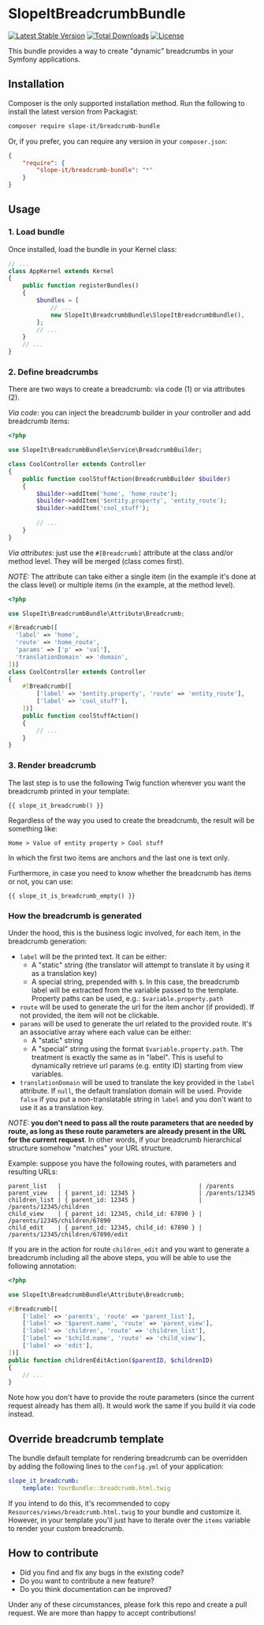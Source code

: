 # SlopeItBreadcrumbBundle

[![Latest Stable Version](https://poser.pugx.org/slope-it/breadcrumb-bundle/v/stable)](https://packagist.org/packages/slope-it/breadcrumb-bundle)
[![Total Downloads](https://poser.pugx.org/slope-it/breadcrumb-bundle/downloads)](https://packagist.org/packages/slope-it/breadcrumb-bundle)
[![License](https://poser.pugx.org/slope-it/breadcrumb-bundle/license)](https://packagist.org/packages/slope-it/breadcrumb-bundle)

This bundle provides a way to create "dynamic" breadcrumbs in your Symfony applications.

## Installation

Composer is the only supported installation method. Run the following to install the latest version from Packagist:

```bash
composer require slope-it/breadcrumb-bundle
```

Or, if you prefer, you can require any version in your `composer.json`:

```json
{
    "require": {
        "slope-it/breadcrumb-bundle": "*"
    }
}
```

## Usage

### 1. Load bundle

Once installed, load the bundle in your Kernel class:

```php
// ...
class AppKernel extends Kernel
{
    public function registerBundles()
    {
        $bundles = [
            // ...
            new SlopeIt\BreadcrumbBundle\SlopeItBreadcrumbBundle(),
        ];
        // ...
    }
    // ...
}
```

### 2. Define breadcrumbs

There are two ways to create a breadcrumb: via code (1) or via attributes (2).

*Via code*: you can inject the breadcrumb builder in your controller and add breadcrumb items:

```php
<?php

use SlopeIt\BreadcrumbBundle\Service\BreadcrumbBuilder;

class CoolController extends Controller
{
    public function coolStuffAction(BreadcrumbBuilder $builder)
    {
        $builder->addItem('home', 'home_route');
        $builder->addItem('$entity.property', 'entity_route');
        $builder->addItem('cool_stuff');
    
        // ...
    }
}
```

*Via attributes*: just use the `#[Breadcrumb]` attribute at the class and/or method level. They will be merged (class comes first).

*NOTE:* The attribute can take either a single item (in the example it's done at the class level) or multiple items (in the example, at the method level).

```php
<?php

use SlopeIt\BreadcrumbBundle\Attribute\Breadcrumb;

#[Breadcrumb([
  'label' => 'home',
  'route' => 'home_route',
  'params' => ['p' => 'val'],
  'translationDomain' => 'domain',
])]
class CoolController extends Controller
{
    #[Breadcrumb([
        ['label' => '$entity.property', 'route' => 'entity_route'], 
        ['label' => 'cool_stuff'], 
    ])]
    public function coolStuffAction()
    {
        // ...
    }
}
```

### 3. Render breadcrumb

The last step is to use the following Twig function wherever you want the breadcrumb printed in your template:

```
{{ slope_it_breadcrumb() }}
```

Regardless of the way you used to create the breadcrumb, the result will be something like:

```
Home > Value of entity property > Cool stuff
```

In which the first two items are anchors and the last one is text only.

Furthermore, in case you need to know whether the breadcrumb has items or not, you can use:

```
{{ slope_it_is_breadcrumb_empty() }}
```

### How the breadcrumb is generated

Under the hood, this is the business logic involved, for each item, in the breadcrumb generation:
* `label` will be the printed text. It can be either:
  * A "static" string (the translator will attempt to translate it by using it as a translation key)
  * A special string, prepended with `$`. In this case, the breadcrumb label will be extracted from the variable passed to the template. Property paths can be used, e.g.: `$variable.property.path`
* `route` will be used to generate the url for the item anchor (if provided). If not provided, the item will not be clickable.
* `params` will be used to generate the url related to the provided route. It's an associative array where each value can be either:
  * A "static" string
  * A "special" string using the format `$variable.property.path`. The treatment is exactly the same as in "label". This is useful to dynamically retrieve url params (e.g. entity ID) starting from view variables.
* `translationDomain` will be used to translate the key provided in the `label` attribute. If `null`, the default translation domain will be used. Provide `false` if you put a non-translatable string in `label` and you don't want to use it as a translation key.

*NOTE:* **you don't need to pass all the route parameters that are needed by route, as long as these route parameters are already present in the URL for the current request**. In other words, if your breadcrumb hierarchical structure somehow "matches" your URL structure.

Example: suppose you have the following routes, with parameters and resulting URLs:

```
parent_list   |                                       | /parents
parent_view   | { parent_id: 12345 }                  | /parents/12345
children_list | { parent_id: 12345 }                  | /parents/12345/children
child_view    | { parent_id: 12345, child_id: 67890 } | /parents/12345/children/67890
child_edit    | { parent_id: 12345, child_id: 67890 } | /parents/12345/children/67890/edit
```

If you are in the action for route `children_edit` and you want to generate a breadcrumb including all the above steps, you will be able to use the following annotation:

```php
<?php

use SlopeIt\BreadcrumbBundle\Attribute\Breadcrumb;

#[Breadcrumb([
    ['label' => 'parents', 'route' => 'parent_list'],
    ['label' => '$parent.name', 'route' => 'parent_view'],
    ['label' => 'children', 'route' => 'children_list'],
    ['label' => '$child.name', 'route' => 'child_view'],
    ['label' => 'edit'],
])]
public function childrenEditAction($parentID, $childrenID)
{
    // ...
}
```

Note how you don't have to provide the route parameters (since the current request already has them all). It would work the same if you build it via code instead.

## Override breadcrumb template

The bundle default template for rendering breadcrumb can be overridden by adding the following lines to the `config.yml` of your application:

```yml
slope_it_breadcrumb:
    template: YourBundle::breadcrumb.html.twig
```

If you intend to do this, it's recommended to copy `Resources/views/breadcrumb.html.twig` to your bundle and customize it.
However, in your template you'll just have to iterate over the `items` variable to render your custom breadcrumb.

## How to contribute

* Did you find and fix any bugs in the existing code?
* Do you want to contribute a new feature?
* Do you think documentation can be improved?

Under any of these circumstances, please fork this repo and create a pull request. We are more than happy to accept contributions!
